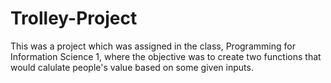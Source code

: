# Trolley-Project

This was a project which was assigned in the class, Programming for Information Science 1, where the objective was to create two functions that would calulate people's value based on some given inputs.
